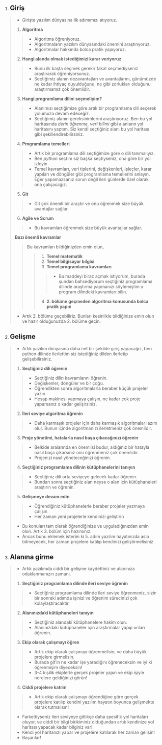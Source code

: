 1. ## Giriş

> - Girişte yazılım dünyasına ilk adımımızı atıyoruz.
>
> 1. **Algoritma**
>
> > - Algoritma öğreniyoruz.
> > - Algoritmaların yazılım dünyasındaki önemini araştırıyoruz.
> > - Algoritmalar hakkında bolca pratik yapıyoruz.
>
> 2. **Hangi alanda olmak istediğimizi karar veriyoruz**
>
> > - Bunu ilk başta seçmek gerekir fakat seçmediyseniz araştırarak öğreniyorsunuz.
> > - Seçtiğimiz alanın dezavantajları ve avantajlarını, günümüzde ne kadar ihtiyaç duyulduğunu, ne gibi zorlukları olduğunu araştırmamız çok önemlidir.
>
> 3. **Hangi programlama dilini seçmeliyim?**
>
> > - Alanımızı seçtiğimize göre artık bir programlama dili seçerek yolumuza devam edeceğiz.
> > - Seçtiğimiz alanın gereksinimlerini araştırıyoruz. Ben bu yol haritasında *derin öğrenme, veri bilimi* gibi alanların yol haritasını yaptım. Siz kendi seçtiğiniz alanı bu yol haritası gibi şekillendirebilirsiniz.
>
> 4. **Programlama temelleri**
>
> > - Artık bir programlama dili seçtiğimize göre o dili tanımalıyız.
> > - Ben *python* seçtim siz başka seçtiyseniz, ona göre bir yol izleyin.
> > - Temel kavramları, veri tiplerini, değişkenleri, işleçler, karar yapıları ve döngüler gibi programlama temellerini anlayın. Eğer yapamazsanız sorun değil ileri günlerde özel olarak ona çalışacağız.
>
> 5. **Git**
>
> > - Git çok önemli bir araçtır ve onu öğrenmek size büyük avantajlar sağlar.
>
> 6. **Agile ve Scrum**
>
> > - Bu kavramları öğrenmek size büyük avantajlar sağlar.
>
> **Bazı önemli kavramlar**
>
> > Bu kavramları bildiğinizden emin olun,
> >
> > > 1. **Temel matematik**
> > > 2. **Temel bilgisayar bilgisi**
> > > 3. **Temel programlama kavramları**
> > >
> > > > - Bu maddeyi biraz açmak istiyorum, burada şundan bahsediyorum seçtiğiniz programlama dilinde araştırma yapmanızı söylemiştim o program dilindeki kavramları bilin.
> > >
> > > 4. **2. bölüme geçmeden algoritma konusunda bolca pratik yapın**
>
> - Artık 2. bölüme geçebiliriz. Bunları kesinlikle bildiğinize emin olun ve hazır olduğunuzda 2. bölüme geçin.

2. ## Gelişme

> - Artık yazılım dünyasına daha net bir şekilde giriş yapacağız, ben python dilinde ilerlettim siz istediğiniz dilden ilerletip gelişebilirsiniz.
>
> 1. **Seçtiğiniz dili öğrenin**
>
> > - Seçtiğiniz dilin kavramlarını öğrenin.
> > - Değişkenler, döngüler ve bir çoğu.
> > - Öğrendikten sonra algoritmalarla beraber küçük projeler yazın.
> > - Hesap makinesi yapmaya çalışın, ne kadar çok proje yaparsanız o kadar gelişirsiniz.
>
> 2. **İleri seviye algoritma öğrenin**
>
> > - Daha karmaşık projeler için daha karmaşık algoritmalar lazım olur. Bunun içinde algoritmanızı ilerletmeniz çok önemlidir.
>
> 3. **Proje yönetimi, hatalarla nasıl başa çıkacağınızı öğrenin**
>
> > - Belkide aralarında en önemlisi budur, aldığınız bir hatayla nasıl başa çıkarsınız onu öğrenmeniz çok önemlidir.
> > - Projenizi nasıl yöneteceğinizi öğrenin.
>
> 4. **Seçtiğiniz programlama dilinin kütüphanelerini tanıyın**
>
> > - Seçtiğiniz dili orta seviyeye gelecek kadar öğrenin.
> > - Bundan sonra seçtiğiniz alan neyse o alan için kütüphaneleri araştırın ve öğrenin.
>
> 5. **Gelişmeye devam edin**
>
> > - Öğrendiğiniz kütüphanelerle beraber projeler yazmaya çalışın.
> > - Her zaman yeni projelerle kendinizi geliştirin
>
> - Bu konuları tam olarak öğrendiğinize ve uyguladığınızdan emin olun. Artık 3. bölüm için hazırsınız.
> - Ancak bunu eklemek isterim ki 5. adım yazılım hayatınızda asla bitmeyecek, her zaman projelere katılıp kendinizi geliştirmelisiniz.

3. ## Alanına girme

> - Artık yazılımda ciddi bir gelişme kaydettiniz ve alanınıza odaklanmanızın zamanı.
>
> 1. **Seçtiğiniz programlama dilinde ileri seviye öğrenin**
>
> > - Seçtiğiniz programlama dilinde ileri seviye öğrenmeniz, sizin bir sonraki adımda işinizi ve öğrenim sürecinizi çok kolaylaştıracaktır.
>
> 2. **Alanınızdaki kütüphaneleri tanıyın**
>
> > - Seçtiğiniz alandaki kütüphanelere hakim olun.
> > - Alanınızdaki kütüphaneler için araştırmalar yapıp onları öğrenin.
>
> 3. **Ekip olarak çalışmayı öğren**
>
> > - Artık ekip olarak çalışmayı öğrenmelisin, ve daha büyük projelere girmelisin.
> > - Burada git'in ne kadar işe yaradığını öğreneceksin ve iyi ki öğrenmişim diyeceksin!
> > - 3-4 kişilik ekiplerle gerçek projeler yapın ve ekip işiyle nerelere geldiğinizi görün!
>
> 4. **Ciddi projelere katılın**
>
> > - Artık ekip olarak çalışmayı öğrendiğine göre gerçek projelere katılıp kendini yazılım hayatın boyunca gelişmekte olarak tutmalısın!
>
> - Farkettiyseniz ileri seviyeye gittikçe daha spesifik yol haritaları oluyor, ve ciddi bir bilgi birikiminiz olduğundan artık kendinize yol haritası yapacak kadar bilginiz var!
> - Kendi yol haritanızı yapar ve projelere katılarak her zaman gelişin!
> - Başarılar!

